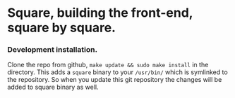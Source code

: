 # Square, building the front-end, square by square.

### Development installation.

Clone the repo from github, `make update && sudo make install` in the directory. This adds a `square` binary to your
`/usr/bin/` which is symlinked to the repository. So when you update this git repository the changes will be added to
square binary as well.
